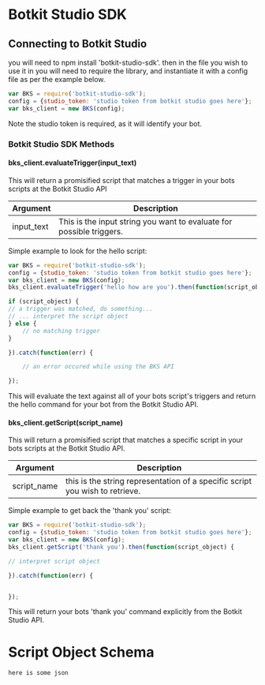 # Botkit Studio SDK

## Connecting to Botkit Studio
you will need to npm install 'botkit-studio-sdk'.
then in the file you wish to use it in you will need to require the library, and instantiate it with a config file as per the example below.

```javascript
var BKS = require('botkit-studio-sdk');
config = {studio_token: 'studio token from botkit studio goes here'};
var bks_client = new BKS(config);
```

Note the studio token is required, as it will identify your bot.

### Botkit Studio SDK Methods

#### bks_client.evaluateTrigger(input_text)
This will return a promisified script that matches a trigger in your bots scripts at the Botkit Studio API

| Argument | Description
|--- |---
| input_text | This is the input string you want to evaluate for possible triggers.

Simple example to look for the hello script:
```javascript
var BKS = require('botkit-studio-sdk');
config = {studio_token: 'studio token from botkit studio goes here'};
var bks_client = new BKS(config);
bks_client.evaluateTrigger('hello how are you').then(function(script_object) {

if (script_object) {
// a trigger was matched, do something...
// ... interpret the script object
} else {
    // no matching trigger
}

}).catch(function(err) {

    // an error occured while using the BKS API

});
```
This will evaluate the text against all of your bots script's triggers and return the hello command for your bot from the Botkit Studio API.

#### bks_client.getScript(script_name)
This will return a promisified script that matches a specific script in your bots scripts at the Botkit Studio API.

| Argument | Description
|--- |---
| script_name | this is the string representation of a specific script you  wish to retrieve.

Simple example to get back the 'thank you' script:
```javascript
var BKS = require('botkit-studio-sdk');
config = {studio_token: 'studio token from botkit studio goes here'};
var bks_client = new BKS(config);
bks_client.getScript('thank you').then(function(script_object) {

// interpret script object

}).catch(function(err) {


});
```
This will return your bots 'thank you' command explicitly from the Botkit Studio API.


# Script Object Schema

```
here is some json
```
